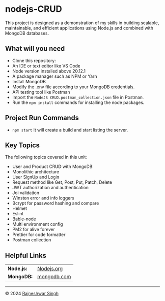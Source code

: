 # nodejs-CRUD
This project is designed as a demonstration of my skills in building scalable, maintainable, and efficient applications using Node.js and combined with MongoDB databases.

## What will you need

- Clone this repository:
- An IDE or text editor like VS Code
- Node version installed above 20.12.1
- A package manager such as NPM or Yarn
- Install MongoDB
- Modify the .env file according to your MongoDB credentials.
- API testing tool like Postman
- Import the `NodeJS CRUD.postman_collection.json` file in Postman.
- Run the `npm install` commands for installing the node packages. 

## Project Run Commands

- `npm start` It will create a build and start listing the server.

## Key Topics

The following topics covered in this unit:

- User and Product CRUD with MongoDB
- Monolithic architecture
- User SignUp and Login
- Request method like Get, Post, Put, Patch, Delete
- JWT authorization and authentication
- Joi validation
- Winston error and info loggers
- Bcrypt for password hashing and compare
- Helmet
- Eslint
- Bable-node
- Multi environment config
- PM2 for alive forever
- Prettier for code formatter
- Postman collection

## Helpful Links

<table>
  <tr>
    <td><b>Node.js:</b></td>
    <td><a href="https://nodejs.org/en">Nodejs.org</a></td>
  </tr>
  <tr>
    <td><b>MongoDB:</b></td>
    <td><a href="https://www.mongodb.com/">mongodb.com</a></td>
  </tr>
</table>

---

© 2024 <a href="https://rajneshwar.com/">Rajneshwar Singh</a>
